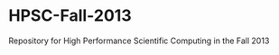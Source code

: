 HPSC-Fall-2013
==============

Repository for High Performance Scientific Computing in the Fall 2013
